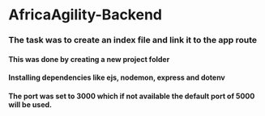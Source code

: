 # AfricaAgility-Backend
### The task was to create an index file and link it to the app route
#### This was done by creating a new project folder
#### Installing dependencies like ejs, nodemon, express and dotenv
#### The port was set to 3000 which if not available the default port of 5000 will be used.
